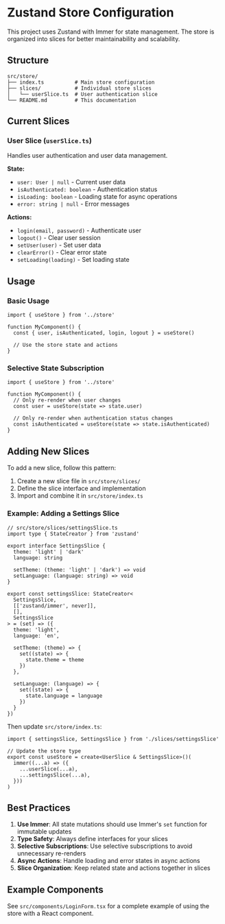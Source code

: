 # Zustand Store Configuration

This project uses Zustand with Immer for state management. The store is organized into slices for better maintainability and scalability.

## Structure

```
src/store/
├── index.ts          # Main store configuration
├── slices/           # Individual store slices
│   └── userSlice.ts  # User authentication slice
└── README.md         # This documentation
```

## Current Slices

### User Slice (`userSlice.ts`)
Handles user authentication and user data management.

**State:**
- `user: User | null` - Current user data
- `isAuthenticated: boolean` - Authentication status
- `isLoading: boolean` - Loading state for async operations
- `error: string | null` - Error messages

**Actions:**
- `login(email, password)` - Authenticate user
- `logout()` - Clear user session
- `setUser(user)` - Set user data
- `clearError()` - Clear error state
- `setLoading(loading)` - Set loading state

## Usage

### Basic Usage
```tsx
import { useStore } from '../store'

function MyComponent() {
  const { user, isAuthenticated, login, logout } = useStore()
  
  // Use the store state and actions
}
```

### Selective State Subscription
```tsx
import { useStore } from '../store'

function MyComponent() {
  // Only re-render when user changes
  const user = useStore(state => state.user)
  
  // Only re-render when authentication status changes
  const isAuthenticated = useStore(state => state.isAuthenticated)
}
```

## Adding New Slices

To add a new slice, follow this pattern:

1. Create a new slice file in `src/store/slices/`
2. Define the slice interface and implementation
3. Import and combine it in `src/store/index.ts`

### Example: Adding a Settings Slice

```tsx
// src/store/slices/settingsSlice.ts
import type { StateCreator } from 'zustand'

export interface SettingsSlice {
  theme: 'light' | 'dark'
  language: string
  
  setTheme: (theme: 'light' | 'dark') => void
  setLanguage: (language: string) => void
}

export const settingsSlice: StateCreator<
  SettingsSlice,
  [['zustand/immer', never]],
  [],
  SettingsSlice
> = (set) => ({
  theme: 'light',
  language: 'en',
  
  setTheme: (theme) => {
    set((state) => {
      state.theme = theme
    })
  },
  
  setLanguage: (language) => {
    set((state) => {
      state.language = language
    })
  }
})
```

Then update `src/store/index.ts`:

```tsx
import { settingsSlice, SettingsSlice } from './slices/settingsSlice'

// Update the store type
export const useStore = create<UserSlice & SettingsSlice>()(
  immer((...a) => ({
    ...userSlice(...a),
    ...settingsSlice(...a),
  }))
)
```

## Best Practices

1. **Use Immer**: All state mutations should use Immer's `set` function for immutable updates
2. **Type Safety**: Always define interfaces for your slices
3. **Selective Subscriptions**: Use selective subscriptions to avoid unnecessary re-renders
4. **Async Actions**: Handle loading and error states in async actions
5. **Slice Organization**: Keep related state and actions together in slices

## Example Components

See `src/components/LoginForm.tsx` for a complete example of using the store with a React component. 